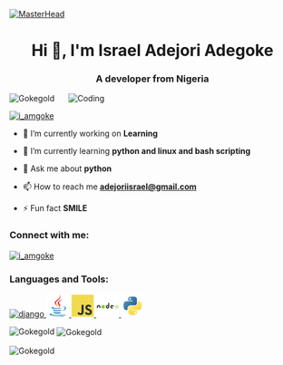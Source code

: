 [![MasterHead](https://1.bp.blogspot.com/-7A4WynwLsMw/XbBpCXG8fHI/AAAAAAAAMt4/uOa1bpLskYgrwGbllhSu2SDj_Mig8SXJQCLcBGAsYHQ/s1600/2000_600px.gif)](https://rishavchanda.io)
<h1 align="center">Hi 👋, I'm Israel Adejori Adegoke</h1>
<h3 align="center">A developer from Nigeria</h3>
<img align="right" alt="Coding" width="400" src=https://user-images.githubusercontent.com/55389276/140866485-8fb1c876-9a8f-4d6a-98dc-08c4981eaf70.gif>
<p align="left"> <img src="https://komarev.com/ghpvc/?username=Gokegold&label=Profile%20views&color=0e75b6&style=flat" alt="Gokegold" /> </p>

<p align="left"> <a href="https://twitter.com/i_amgoke" target="blank"><img src="https://img.shields.io/twitter/follow/i_amgoke?logo=twitter&style=for-the-badge" alt="i_amgoke" /></a> </p>

- 🔭 I’m currently working on **Learning**

- 🌱 I’m currently learning **python and linux and bash scripting**

- 💬 Ask me about **python**

- 📫 How to reach me **adejoriisrael@gmail.com**

- ⚡ Fun fact **SMILE**

<h3 align="left">Connect with me:</h3>
<p align="left">
<a href="https://twitter.com/i_amgoke" target="blank"><img align="center" src="https://raw.githubusercontent.com/rahuldkjain/github-profile-readme-generator/master/src/images/icons/Social/twitter.svg" alt="i_amgoke" height="30" width="40" /></a>
</p>

<h3 align="left">Languages and Tools:</h3>
<p align="left"> <a href="https://www.djangoproject.com/" target="_blank" rel="noreferrer"> <img src="https://cdn.worldvectorlogo.com/logos/django.svg" alt="django" width="40" height="40"/> </a> <a href="https://www.java.com" target="_blank" rel="noreferrer"> <img src="https://raw.githubusercontent.com/devicons/devicon/master/icons/java/java-original.svg" alt="java" width="40" height="40"/> </a> <a href="https://developer.mozilla.org/en-US/docs/Web/JavaScript" target="_blank" rel="noreferrer"> <img src="https://raw.githubusercontent.com/devicons/devicon/master/icons/javascript/javascript-original.svg" alt="javascript" width="40" height="40"/> </a> <a href="https://nodejs.org" target="_blank" rel="noreferrer"> <img src="https://raw.githubusercontent.com/devicons/devicon/master/icons/nodejs/nodejs-original-wordmark.svg" alt="nodejs" width="40" height="40"/> </a> <a href="https://www.python.org" target="_blank" rel="noreferrer"> <img src="https://raw.githubusercontent.com/devicons/devicon/master/icons/python/python-original.svg" alt="python" width="40" height="40"/> </a> </p>

<p><img align="left" src="https://github-readme-stats.vercel.app/api/top-langs?username=Gokegold&show_icons=true&locale=en&layout=compact" alt="Gokegold" /></p>

<p>&nbsp;<img align="center" src="https://github-readme-stats.vercel.app/api?username=Gokegold&show_icons=true&locale=en" alt="Gokegold" /></p>

<p><img align="center" src="https://github-readme-streak-stats.herokuapp.com/?user=Gokegold&" alt="Gokegold" /></p>
